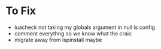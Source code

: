 # To Fix

- luacheck not taking my globals argument in null ls config
- comment everythng so we know what the craic
- migrate away from lspinstall maybe

